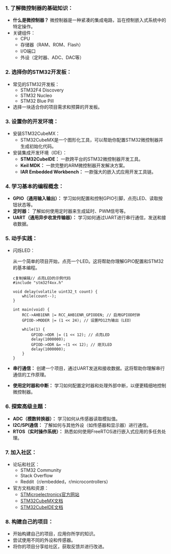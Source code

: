 ### 1. **了解微控制器的基础知识：**

- **什么是微控制器？** 微控制器是一种紧凑的集成电路，旨在控制嵌入式系统中的特定操作。
- 关键组件：
  - CPU
  - 存储器（RAM、ROM、Flash）
  - I/O端口
  - 外设（定时器、ADC、DAC等）

### 2. **选择你的STM32开发板：**

- 常见的STM32开发板：
  - STM32F4 Discovery
  - STM32 Nucleo
  - STM32 Blue Pill
- 选择一块适合你的项目需求和预算的开发板。

### 3. **设置你的开发环境：**

- 安装STM32CubeMX：
  - STM32CubeMX是一个图形化工具，可以帮助你配置STM32微控制器并生成初始化代码。
- 安装集成开发环境（IDE）：
  - **STM32CubeIDE：** 一款跨平台的STM32微控制器开发工具。
  - **Keil MDK：** 一款完整的ARM微控制器开发解决方案。
  - **IAR Embedded Workbench：** 一款强大的嵌入式应用开发工具链。

### 4. **学习基本的编程概念：**

- **GPIO（通用输入输出）：** 学习如何配置和控制GPIO引脚，点亮LED、读取按钮状态等。
- **定时器：** 了解如何使用定时器来生成延时、PWM信号等。
- **UART（通用异步收发传输器）：** 学习如何通过UART进行串行通信，发送和接收数据。

### 5. **动手实践：**

- 闪烁LED：

  从一个简单的项目开始，点亮一个LED。这将帮助你理解GPIO配置和STM32的基本编程。

  ```
  c复制编辑// 点亮LED的示例代码
  #include "stm32f4xx.h"
  
  void delay(volatile uint32_t count) {
      while(count--);
  }
  
  int main(void) {
      RCC->AHB1ENR |= RCC_AHB1ENR_GPIODEN; // 启用GPIOD时钟
      GPIOD->MODER |= (1 << 24); // 设置PD12为输出（LED）
      
      while(1) {
          GPIOD->ODR |= (1 << 12); // 点亮LED
          delay(1000000);
          GPIOD->ODR &= ~(1 << 12); // 熄灭LED
          delay(1000000);
      }
  }
  ```

- **串行通信：** 创建一个项目，通过UART发送和接收数据。这将帮助你理解串行通信的工作原理。

- **使用定时器和中断：** 学习如何配置定时器和处理外部中断，以便更精细地控制微控制器。

### 6. **探索高级主题：**

- **ADC（模数转换器）：** 学习如何从传感器读取模拟值。
- **I2C/SPI通信：** 了解如何与其他外设（如传感器和显示器）进行通信。
- **RTOS（实时操作系统）：** 熟悉如何使用FreeRTOS进行嵌入式应用的多任务处理。

### 7. **加入社区：**

- 论坛和社区：
  - STM32 Community
  - Stack Overflow
  - Reddit（r/embedded，r/microcontrollers）
- 官方文档和资源：
  - [STMicroelectronics官方网站](https://www.st.com/)
  - [STM32CubeMX文档](https://www.st.com/en/development-tools/stm32cubemx.html)
  - [STM32CubeIDE文档](https://www.st.com/en/development-tools/stm32cubeide.html)

### 8. **构建自己的项目：**

- 开始构建自己的项目，应用你所学的知识。
- 尝试使用不同的外设和传感器。
- 将你的项目分享给社区，获取反馈并进行改进。